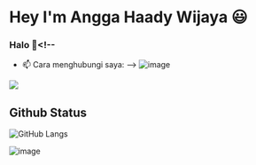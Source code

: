# Hey I'm Angga Haady Wijaya :smiley:
### Halo 👋<!-- 
- 📫 Cara menghubungi saya:
-->
![image]({https://img.shields.io/badge/Instagram-E4405F?style=for-the-badge&logo=instagram&logoColor=white})

<img src="{https://img.shields.io/badge/Instagram-E4405F?style=for-the-badge&logo=instagram&logoColor=white}" />

## Github Status
![GitHub Langs](https://github-readme-stats.vercel.app/api/top-langs/?username=angga150&layout=compact&theme=blue-green)

![image]({https://img.shields.io/badge/Instagram-E4405F?style=for-the-badge&logo=instagram&logoColor=white})
 
